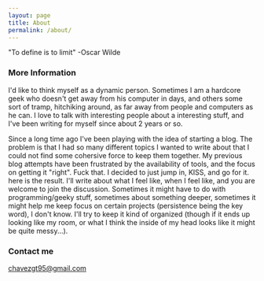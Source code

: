 ```yaml
---
layout: page
title: About
permalink: /about/
---
```


"To define is to limit" -Oscar Wilde

### More Information 
I'd like to think myself as a dynamic person. Sometimes I am a hardcore geek who
doesn't get away from his computer in days, and others some sort of tramp,
hitchiking around, as far away from people and computers as he can. I love to
talk with interesting people about a interesting stuff, and I've been writing
for myself since about 2 years or so. 

Since a long time ago I've been playing with the idea of starting a blog. The
problem is that I had so many different topics I wanted to write about that I
could not find some cohersive force to keep them together. My previous blog
attempts have been frustrated by the availability of tools, and the focus on
getting it "right". Fuck that. I decided to just jump in, KISS, and go for it.
here is the result. I'll write about what I feel like, when I feel like, and you
are welcome to join the discussion. Sometimes it might have to do with
programming/geeky stuff, sometimes about something deeper, sometimes it might
help me keep focus on certain projects (persistence being the key word), I don't
know. I'll try to keep it kind of organized (though if it ends up looking like
my room, or what I think the inside of my head looks like it might be quite
messy...).

### Contact me

[chavezgt95@gmail.com](mailto:chavezgt95@gmail.com)
